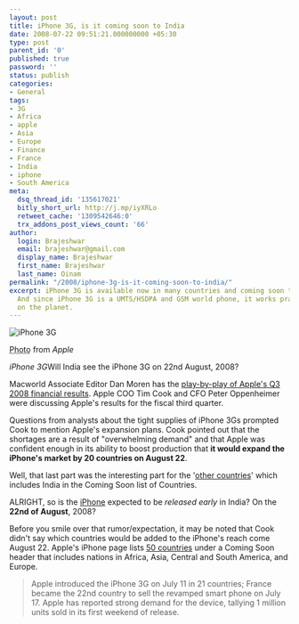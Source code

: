 ```yaml
---
layout: post
title: iPhone 3G, is it coming soon to India
date: 2008-07-22 09:51:21.000000000 +05:30
type: post
parent_id: '0'
published: true
password: ''
status: publish
categories:
- General
tags:
- 3G
- Africa
- apple
- Asia
- Europe
- Finance
- France
- India
- iphone
- South America
meta:
  dsq_thread_id: '135617021'
  bitly_short_url: http://j.mp/iyXRLo
  retweet_cache: '1309542646:0'
  trx_addons_post_views_count: '66'
author:
  login: Brajeshwar
  email: brajeshwar@gmail.com
  display_name: Brajeshwar
  first_name: Brajeshwar
  last_name: Oinam
permalink: "/2008/iphone-3g-is-it-coming-soon-to-india/"
excerpt: iPhone 3G is available now in many countries and coming soon to even more.
  And since iPhone 3G is a UMTS/HSDPA and GSM world phone, it works practically anywhere
  on the planet.
---
```

<div class="figure"><img src="{{ site.baseurl }}/assets/2008/07/iphone-3g.png" alt="iPhone 3G" />
<p class="credit"><abbr class="type" title="Photograph">Photo</abbr> from <cite>Apple</cite></p>
<p class="caption"><em class="title">iPhone 3G</em>Will India see the iPhone 3G on 22nd August, 2008?</p>
</div>
<p><!--more--></p>
<p>Macworld Associate Editor Dan Moren has the <a href="http://www.macworld.com/article/134594/2008/07/liveupdate.html">play-by-play of Apple's Q3 2008 financial results</a>. Apple COO Tim Cook and CFO Peter Oppenheimer were discussing Apple's results for the fiscal third quarter.</p>
<p>Questions from analysts about the tight supplies of iPhone 3Gs prompted Cook to mention Apple's expansion plans. Cook pointed out that the shortages are a result of "overwhelming demand" and that Apple was confident enough in its ability to boost production that <strong>it would expand the iPhone's market by 20 countries on August 22</strong>.</p>
<p>Well, that last part was the interesting part for the '<a href="http://www.apple.com/iphone/countries/">other countries</a>' which includes India in the Coming Soon list of Countries.</p>
<p>ALRIGHT, so is the <a href="http://www.apple.com/iphone/">iPhone</a> expected to be <em>released early</em> in India? On the <strong>22nd of August</strong>, 2008?</p>
<p>Before you smile over that rumor/expectation, it may be noted that Cook didn't say which countries would be added to the iPhone's reach come August 22. Apple's iPhone page lists <a href="http://www.apple.com/iphone/countries/">50 countries</a> under a Coming Soon header that includes nations in Africa, Asia, Central and South America, and Europe.</p>
<blockquote><p>Apple introduced the iPhone 3G on July 11 in 21 countries; France became the 22nd country to sell the revamped smart phone on July 17. Apple has reported strong demand for the device, tallying 1 million units sold in its first weekend of release.</p></blockquote>
